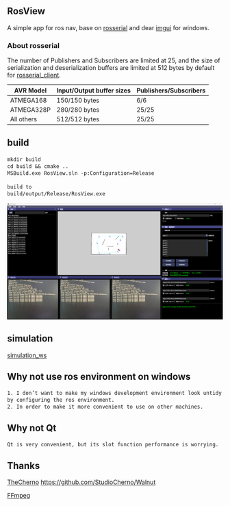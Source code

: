 ## RosView

A simple app for ros nav, base on [rosserial](https://wiki.ros.org/rosserial) and dear [imgui](https://github.com/ocornut/imgui/tree/docking) for windows.

### About rosserial

The number of Publishers and Subscribers are limited at 25, and the size of serialization and deserialization buffers are limited at 512 bytes by default for [rosserial_client](https://wiki.ros.org/rosserial_client).

| **AVR Model** | **Input/Output buffer sizes** | **Publishers/Subscribers** |
| ------------- | ----------------------------- | -------------------------- |
| ATMEGA168     | 150/150 bytes                 | 6/6                        |
| ATMEGA328P    | 280/280 bytes                 | 25/25                      |
| All others    | 512/512 bytes                 | 25/25                      |

## build

```
mkdir build
cd build && cmake ..
MSBuild.exe RosView.sln -p:Configuration=Release

build to
build/output/Release/RosView.exe
```

![](pic/RosView.png)

## simulation

[simulation_ws](https://github.com/icetd/simulation_ws.git)

## Why not use ros environment on windows

```
1. I don’t want to make my windows development environment look untidy by configuring the ros environment.
2. In order to make it more convenient to use on other machines.
```

## Why not Qt

```
Qt is very convenient, but its slot function performance is worrying.
```

## Thanks

[TheCherno](https://github.com/StudioCherno/Walnut/commits?author=TheCherno) https://github.com/StudioCherno/Walnut

[FFmpeg](https://github.com/FFmpeg/FFmpeg.git)
